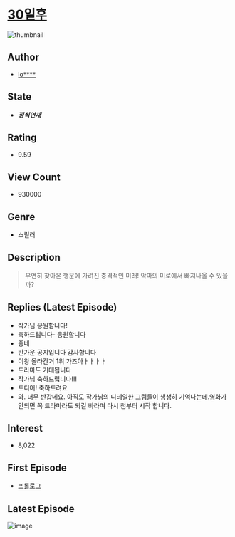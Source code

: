 # [30일후](https://comic.naver.com/bestChallenge/list?titleId=676318)
![thumbnail](https://image-comic.pstatic.net/user_contents_data/challenge_comic/2020/07/25/286999/thumbnail_202x1643d60a018_ae94_4397_b289_047fc2a0b979_00000362.JPEG)

## Author
- [lo****](https://comic.naver.com/artistTitle?id=286999)

## State
- ***정식연재***

## Rating
- 9.59

## View Count
- 930000

## Genre
- 스릴러

## Description
> 우연히 찾아온 행운에 가려진 충격적인 미래! 악마의 미로에서 빠져나올 수 있을까?

## Replies (Latest Episode)
- 작가님 응원함니다!
- 축하드립니다- 응원합니다
- 좋네
- 반가운 공지입니다 감사합니다
- 이왕 올라간거 1위 가즈아ㅏㅏㅏㅏ
- 드라마도 기대됩니다
- 작가님 축하드립니다!!!
- 드디어! 축하드려요
- 와. 너무 반갑네요. 아직도 작가님의 디테일한 그림들이 생생히 기억나는데.영화가 안되면 꼭 드라마라도 되길 바라며 다시 첨부터 시작 합니다.

## Interest
- 8,022

## First Episode
- [프롤로그](https://comic.naver.com/bestChallenge/detail?titleId=676318&no=57)

## Latest Episode
![image](https://image-comic.pstatic.net/user_contents_data/challenge_comic/2022/05/09/286999/upload_3761973770453465401.jpeg)

